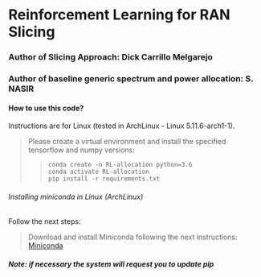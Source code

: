 # Reinforcement Learning for RAN Slicing
### Author of Slicing Approach: Dick Carrillo Melgarejo
### Author of baseline generic spectrum and power allocation: S. NASIR

#### How to use this code?
 Instructions are for Linux (tested in ArchLinux - Linux 5.11.6-arch1-1).
> Please create a virtual environment and install the specified tensorflow and numpy versions:
> > `conda create -n RL-allocation python=3.6` <br />
> > `conda activate RL-allocation` <br />
> > `pip install -r requirements.txt`<br />

###### Installing miniconda in Linux (ArchLinux)
Follow the next steps:
> Download and install Miniconda following the next instructions: [Miniconda](https://conda.io/projects/conda/en/latest/user-guide/install/linux.html)

##### Note: if necessary the system will request you to update pip
